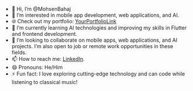 - 👋 Hi, I’m @MohsenBahaj
- 👀 I’m interested in mobile app development, web applications, and AI.
- 🌐 Check out my portfolio: [YourPortfolioLink](https://mohsen-51063.web.app)
- 🌱 I’m currently learning AI technologies and improving my skills in Flutter and frontend development.
- 💞️ I’m looking to collaborate on mobile apps, web applications, and AI projects. I’m also open to job or remote work opportunities in these fields.
- 📫 How to reach me: [LinkedIn](https://www.linkedin.com/in/mohsen-hasan-mohammed-ba-haj-44bbaa265/).
- 😄 Pronouns: He/Him
- ⚡ Fun fact: I love exploring cutting-edge technology and can code while listening to classical music!

<!---
MohsenBahaj/MohsenBahaj is a ✨ special ✨ repository because its `README.md` (this file) appears on your GitHub profile.
You can click the Preview link to take a look at your changes.
--->
